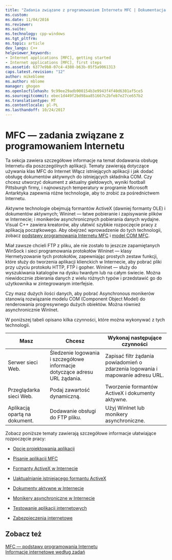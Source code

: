 ```yaml
---
title: "Zadania związane z programowaniem Internetu MFC | Dokumentacja firmy Microsoft"
ms.custom: 
ms.date: 11/04/2016
ms.reviewer: 
ms.suite: 
ms.technology: cpp-windows
ms.tgt_pltfrm: 
ms.topic: article
dev_langs: C++
helpviewer_keywords:
- Internet applications [MFC], getting started
- Internet applications [MFC], first steps
ms.assetid: 6377e9b8-07c4-4380-b63b-05f5a9061313
caps.latest.revision: "12"
author: mikeblome
ms.author: mblome
manager: ghogen
ms.openlocfilehash: 9c99ee29adb900154b3e9943f4f40d6301af5ce5
ms.sourcegitcommit: ebec1d449f2bd98aa851667c2bfeb7e27ce657b2
ms.translationtype: MT
ms.contentlocale: pl-PL
ms.lasthandoff: 10/24/2017
---
```

# <a name="mfc-internet-programming-tasks"></a>MFC — zadania związane z programowaniem Internetu
Ta sekcja zawiera szczegółowe informacje na temat dodawania obsługę Internetu dla poszczególnych aplikacji. Tematy zawierają dotyczące używania klas MFC do Internet Włącz istniejących aplikacji i jak dodać obsługę dokumentów aktywnych do istniejących składnika COM. Czy chcesz utworzyć dokument z aktualny giełdowych, wyniki football Pittsburgh firmy, i najnowszych temperatury w programie Microsoft Antarktyka zapewnia różne technologie, aby to zrobić za pośrednictwem Internetu.  
  
 Aktywne technologie obejmują formantów ActiveX (dawniej formanty OLE) i dokumentów aktywnych; Wininet — łatwe pobieranie i zapisywanie plików w Internecie; i monikerów asynchronicznych pobierania danych wydajne. Visual C++ zawiera kreatorów, aby ułatwić szybkie rozpoczęcie pracy z aplikacją początkowego. Aby obejrzeć wprowadzenie do tych technologii, zobacz [podstawy programowania Internetu MFC](../mfc/mfc-internet-programming-basics.md) i [model COM MFC](../mfc/mfc-com.md).  
  
 Miał zawsze chcieli FTP z pliku, ale nie zostało to jeszcze zapamiętanych WinSock i sieci programowania protokołów Wininet — klasy Hermetyzowanie tych protokołów, zapewniając prostych zestaw funkcji, które służy do tworzenia aplikacji klienckich w Internecie, aby pobrać pliki przy użyciu protokołu HTTP, FTP i gopher. Wininet — służy do wyszukiwania katalogów na dysku twardym lub na całym świecie. Można niewidocznie zbierania danych z wielu różnych typów i przedstawić go do użytkownika w zintegrowanym interfejsie.  
  
 Czy masz dużych ilości danych, aby pobrać Asynchronous monikerów stanowią rozwiązanie modelu COM (Component Object Model) do renderowania progresywnego dużych obiektów. Można również asynchronicznie WinInet.  
  
 W poniższej tabeli opisano kilka czynności, które można wykonywać z tych technologii.  
  
|Masz|Chcesz|Wykonaj następujące czynności|  
|--------------|-----------------|----------------|  
|Serwer sieci Web.|Śledzenie logowania i szczegółowe informacje dotyczące adresu URL żądania.|Zapisać filtr żądania powiadomień o zdarzenia logowania i mapowanie adresu URL.|  
|Przeglądarka sieci Web.|Podaj zawartość dynamiczną.|Tworzenie formantów ActiveX i dokumenty aktywne.|  
|Aplikacją opartą na dokument.|Dodawanie obsługi do FTP pliku.|Użyj WinInet lub monikery asynchroniczne.|  
  
 Zobacz poniższe tematy zawierają szczegółowe informacje ułatwiające rozpoczęcie pracy:  
  
-   [Opcje projektowania aplikacji](../mfc/application-design-choices.md)  
  
-   [Pisanie aplikacji MFC](../mfc/writing-mfc-applications.md)  
  
-   [Formanty ActiveX w Internecie](../mfc/activex-controls-on-the-internet.md)  
  
-   [Uaktualnianie istniejącego formantu ActiveX](../mfc/upgrading-an-existing-activex-control.md)  
  
-   [Dokumenty aktywne w Internecie](../mfc/active-documents-on-the-internet.md)  
  
-   [Monikery asynchroniczne w Internecie](../mfc/asynchronous-monikers-on-the-internet.md)  
  
-   [Testowanie aplikacji internetowych](../mfc/testing-internet-applications.md)  
  
-   [Zabezpieczenia internetowe](../mfc/internet-security-cpp.md)  
  
## <a name="see-also"></a>Zobacz też  
 [MFC — podstawy programowania Internetu](../mfc/mfc-internet-programming-basics.md)   
 [Informacje internetowe według zadań](../mfc/internet-information-by-task.md)

